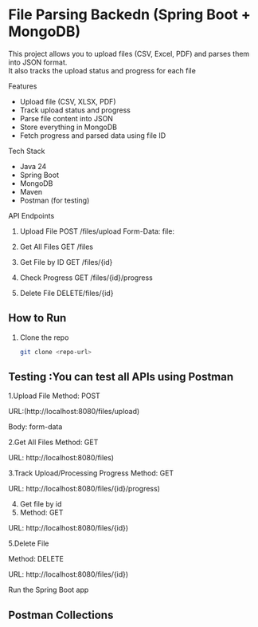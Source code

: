 # File Parsing Backedn (Spring Boot + MongoDB)

This project allows you to upload files (CSV, Excel, PDF) and parses them into JSON format.  
It also tracks the upload status and progress for each file

 Features
- Upload file (CSV, XLSX, PDF)
- Track upload status and progress
- Parse file content into JSON
- Store everything in MongoDB
- Fetch progress and parsed data using file ID

Tech Stack
- Java 24
- Spring Boot
- MongoDB
- Maven
- Postman (for testing)

API Endpoints
 1. Upload File
POST /files/upload
Form-Data:
file: <choose file>

2. Get All Files
GET /files

3. Get File by ID
GET /files/{id}

4. Check Progress
GET /files/{id}/progress

5. Delete File
DELETE/files/{id}   

## How to Run

1. Clone the repo
   ```bash
   git clone <repo-url>

## Testing :You can test all APIs using Postman

1.Upload File
Method: POST

URL:(http://localhost:8080/files/upload)

Body: form-data

2.Get All Files
Method: GET

URL: http://localhost:8080/files)

3.Track Upload/Processing Progress
Method: GET

URL: http://localhost:8080/files/{id}/progress)

4. Get file by id
5. Method: GET

URL: http://localhost:8080/files/{id})

5.Delete File

Method: DELETE

URL: http://localhost:8080/files/{id})


Run the Spring Boot app

## Postman Collections

